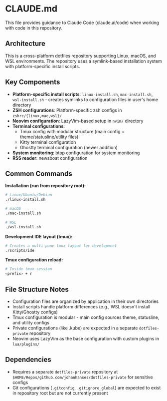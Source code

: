 # CLAUDE.md

This file provides guidance to Claude Code (claude.ai/code) when working with code in this repository.

## Architecture

This is a cross-platform dotfiles repository supporting Linux, macOS, and WSL environments. The repository uses a symlink-based installation system with platform-specific install scripts.

## Key Components

- **Platform-specific install scripts**: `linux-install.sh`, `mac-install.sh`, `wsl-install.sh` - creates symlinks to configuration files in user's home directory
- **ZSH configurations**: Platform-specific zsh configs in `zshrc/{linux,mac,wsl}/`
- **Neovim configuration**: LazyVim-based setup in `nvim/` directory
- **Terminal configurations**: 
  - Tmux config with modular structure (main config + theme/statusline/utility files)
  - Kitty terminal configuration
  - Ghostty terminal configuration (newer addition)
- **System monitoring**: btop configuration for system monitoring
- **RSS reader**: newsboat configuration

## Common Commands

**Installation (run from repository root):**
```bash
# Linux/Ubuntu/Debian
./linux-install.sh

# macOS
./mac-install.sh

# WSL
./wsl-install.sh
```

**Development IDE layout (tmux):**
```bash
# Creates a multi-pane tmux layout for development
./scripts/ide
```

**Tmux configuration reload:**
```bash
# Inside tmux session
<prefix> + r
```

## File Structure Notes

- Configuration files are organized by application in their own directories
- Install scripts handle platform differences (e.g., WSL doesn't install Kitty/Ghostty configs)
- Tmux configuration is modular - main config sources theme, statusline, and utility configs
- Private configurations (like .kube) are expected in a separate `dotfiles-private` repository
- Neovim uses LazyVim as the base configuration with custom plugins in `lua/plugins/`

## Dependencies

- Requires a separate `dotfiles-private` repository at `$HOME/Repos/github.com/johanhanses/dotfiles-private` for sensitive configs
- Git configurations (`.gitconfig`, `.gitignore_global`) are expected to exist in repository root but are not currently present